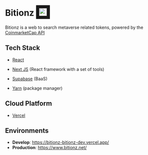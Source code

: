 Bitionz <img src="https://cjpoeqgxfkzoleidhjwu.supabase.co/storage/v1/object/public/bitionz/public/logo" width="25" height="25" border="10" />
======

Bitionz is a web to search metaverse related tokens, powered by
the  [CoinmarketCap API](https://coinmarketcap.com/api/documentation/v1/)

Tech Stack
------

- [React](https://es.reactjs.org/)

- [Next JS](https://nextjs.org/) (React framework with a set of tools)

- [Supabase](https://supabase.com/docs) (BaaS)

- [Yarn](https://yarnpkg.com/) (package manager)

Cloud Platform
------

- [Vercel](https://vercel.com/)

Environments
------

- **Develop**:  https://bitionz-bitionz-dev.vercel.app/
- **Production**: https://www.bitionz.net/




